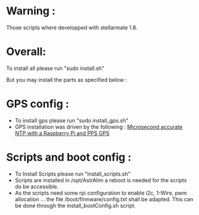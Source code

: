 # Warning :
Those scripts where developped with stellarmate 1.8.

# Overall:
To install all please run "sudo install.sh"

But you may install the parts as specified below :

# GPS config :
   * To install gps please run "sudo install_gps.sh"
   * GPS installation was driven by the following : [Microsecond accurate NTP with a Raspberry Pi and PPS GPS](https://austinsnerdythings.com/2021/04/19/microsecond-accurate-ntp-with-a-raspberry-pi-and-pps-gps/)

# Scripts and boot config :
   * To Install Scripts please run "install_scripts.sh"
   * Scripts are installed in /opt/AstrAlim a reboot is needed for the scripts do be accessible.
   * As the scripts need some rpi configuration to enable i2c, 1-Wire, pwm allocation ... the file /boot/firmware/config.txt shall be adapted. This can be done through the  install_bootConfig.sh script. 



